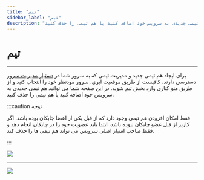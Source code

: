```yaml
---
title: "تیم"
sidebar_label: "تیم"
description: "برای ایجاد هم تیمی جدید و مدیریت تیمی که به سرور شما دسترسی دارند، کافیست از طریق موقعیت ابری، سرور مودنظر خود را انتخاب کنید و از طریق منو کناری وارد بخش تیم شوید. در این صفحه شما می توانید هم تیمی جدیدی به سرویس خود اضافه کنید یا هم تیمی را حذف کنید."
---
```


# تیم
---

برای ایجاد هم تیمی جدید و مدیریت تیمی که به سرور شما در [دستیار مدیریت سرور](https://chabokan.net/server-assistant/) دسترسی دارند، کافیست از طریق موقعیت ابری، سرور مودنظر خود را انتخاب کنید و از طریق منو کناری وارد بخش تیم شوید. در این صفحه شما می توانید هم تیمی جدیدی به سرویس خود اضافه کنید یا هم تیمی را حذف کنید.


:::caution توجه

فقط امکان افزودن هم تیمی وجود دارد که از قبل یکی از اعضا چابکان بوده باشد. اگر کاربر از قبل عضو چابکان نبوده باشد، ابتدا باید عضویت خود را در چابکان انجام دهد و فقط صاحب امتیاز اصلی سرویس می تواند هم تیمی ها را حذف کند.

:::

![](https://s1.chabokan.net/docs/images/server-assistance-team.jpg)

---
<a href="https://hub.chabokan.net/fa/servers/create/" ><img src="https://s1.chabokan.net/docs/images/server-assistance-banner.jpg" /></a>

